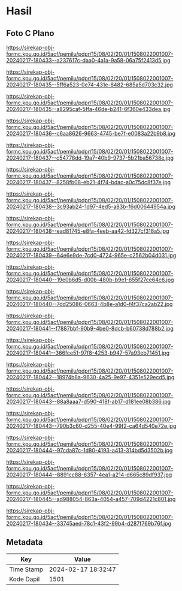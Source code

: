 # Hasil

## Foto C Plano

https://sirekap-obj-formc.kpu.go.id/5acf/pemilu/pdpr/15/08/02/20/01/1508022001007-20240217-180433--a237617c-daa0-4a1a-9a58-06a75f2413d5.jpg

https://sirekap-obj-formc.kpu.go.id/5acf/pemilu/pdpr/15/08/02/20/01/1508022001007-20240217-180435--5ff6a523-0e74-431e-8482-685a5d703c32.jpg

https://sirekap-obj-formc.kpu.go.id/5acf/pemilu/pdpr/15/08/02/20/01/1508022001007-20240217-180435--a8295caf-5ffa-46de-b241-6f360e433dea.jpg

https://sirekap-obj-formc.kpu.go.id/5acf/pemilu/pdpr/15/08/02/20/01/1508022001007-20240217-180436--c6aa8626-9663-4745-be7f-e0083a22b9b8.jpg

https://sirekap-obj-formc.kpu.go.id/5acf/pemilu/pdpr/15/08/02/20/01/1508022001007-20240217-180437--c54778dd-19a7-40b9-9737-5b21ba56738e.jpg

https://sirekap-obj-formc.kpu.go.id/5acf/pemilu/pdpr/15/08/02/20/01/1508022001007-20240217-180437--8258fb08-eb21-4f74-bdac-a0c75dc8f37e.jpg

https://sirekap-obj-formc.kpu.go.id/5acf/pemilu/pdpr/15/08/02/20/01/1508022001007-20240217-180438--3c93ab24-1d97-4ed5-a83b-f6d00644954a.jpg

https://sirekap-obj-formc.kpu.go.id/5acf/pemilu/pdpr/15/08/02/20/01/1508022001007-20240217-180438--ead81745-e8fa-4eeb-aa42-fd327cf318a5.jpg

https://sirekap-obj-formc.kpu.go.id/5acf/pemilu/pdpr/15/08/02/20/01/1508022001007-20240217-180439--64e6e9de-7cd0-4724-965e-c2562b04d031.jpg

https://sirekap-obj-formc.kpu.go.id/5acf/pemilu/pdpr/15/08/02/20/01/1508022001007-20240217-180440--19e0b6d5-d00b-480b-b9e1-655f27ce64c6.jpg

https://sirekap-obj-formc.kpu.go.id/5acf/pemilu/pdpr/15/08/02/20/01/1508022001007-20240217-180440--7dd25086-0663-4b8e-a1d0-f4f37ca2ab22.jpg

https://sirekap-obj-formc.kpu.go.id/5acf/pemilu/pdpr/15/08/02/20/01/1508022001007-20240217-180441--f7887bbf-90b9-4be0-8dcb-b60738d788b2.jpg

https://sirekap-obj-formc.kpu.go.id/5acf/pemilu/pdpr/15/08/02/20/01/1508022001007-20240217-180441--366fce51-97f8-4253-b947-57a93eb71451.jpg

https://sirekap-obj-formc.kpu.go.id/5acf/pemilu/pdpr/15/08/02/20/01/1508022001007-20240217-180442--18974b8a-9630-4a25-9e97-4351e529ecd5.jpg

https://sirekap-obj-formc.kpu.go.id/5acf/pemilu/pdpr/15/08/02/20/01/1508022001007-20240217-180443--88a8aaa7-d590-418f-ab17-d181ee08b386.jpg

https://sirekap-obj-formc.kpu.go.id/5acf/pemilu/pdpr/15/08/02/20/01/1508022001007-20240217-180443--790b3c60-d255-40e4-99f2-ca64d540e72e.jpg

https://sirekap-obj-formc.kpu.go.id/5acf/pemilu/pdpr/15/08/02/20/01/1508022001007-20240217-180444--97cda87c-1d80-4193-a413-314bd5d3502b.jpg

https://sirekap-obj-formc.kpu.go.id/5acf/pemilu/pdpr/15/08/02/20/01/1508022001007-20240217-180444--8891cc88-6357-4ea1-a214-d665c89df937.jpg

https://sirekap-obj-formc.kpu.go.id/5acf/pemilu/pdpr/15/08/02/20/01/1508022001007-20240217-180445--ad988054-863a-4054-a457-709d4221c801.jpg

https://sirekap-obj-formc.kpu.go.id/5acf/pemilu/pdpr/15/08/02/20/01/1508022001007-20240217-180434--33745aed-78c1-43f2-99b4-d287f769b76f.jpg


## Metadata

| Key        | Value               |
| ---------- | ------------------- |
| Time Stamp | 2024-02-17 18:32:47 |
| Kode Dapil | 1501                |



